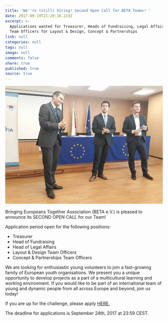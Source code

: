 ```yaml
---
title: 'We''re (still) hiring! Second Open Call for BETA Teams! '
date: 2017-09-19T21:29:10.219Z
excerpt: >-
  Applications wanted for Treasurer, Heads of Fundraising, Legal Affairs and
  Team Officers for Layout & Design, Concept & Partnerships
link: null
categories: null
tags: null
image: null
comments: false
share: true
published: true
source: true
---
```

![null](/assets/images/21463222_10155573195503211_3881211325650300646_n.jpg)

Bringing Europeans Together Association (BETA e.V.) is pleased to announce its SECOND OPEN CALL for our Team!

Application period open for the following positions:

* Treasurer
* Head of Fundraising
* Head of Legal Affairs
* Layout & Design Team Officers
* Concept & Partnerships Team Officers

We are looking for enthusiastic young volunteers to join a fast-growing family of European youth organisations. We present you a unique opportunity to develop projects as a part of a multicultural learning and working environment. If you would like to be part of an international team of young and dynamic people from all across Europe and beyond, join us today!

If you are up for the challenge, please apply [HERE.](https://goo.gl/forms/UOlW9ocQJBQVKjfX2)

The deadline for applications is September 24th, 2017 at 23:59 CEST.
